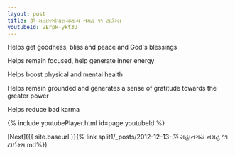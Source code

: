 ```yaml
---
layout: post
title: ૐ મહાગર્ભાપારાયણાય નમહ ૧૧ ટાઈમ્સ
youtubeId: vErpH-ykt3U
---
```

 
 
Helps get goodness, bliss and peace and God's blessings
 
Helps remain focused, help generate inner energy 
 
Helps boost physical and mental health 
 
Helps remain grounded and generates a sense of gratitude towards the greater power 
 
Helps reduce bad karma
 
 
 
 


{% include youtubePlayer.html id=page.youtubeId %}
 
[Next]({{ site.baseurl }}{% link  split1/_posts/2012-12-13-ૐ મહાનગય નમહ ૧૧ ટાઈમ્સ.md%})
 
